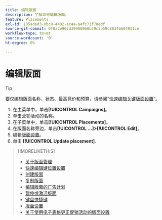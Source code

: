 ```yaml
---
title: 编辑版面
description: 了解如何编辑版面。
feature: Placements
exl-id: 135adad3-0bc0-4402-ac4a-a4fc71f78edf
source-git-commit: 0f0a2e907d39900968b29c3b59c8034b604911ce
workflow-type: tm+mt
source-wordcount: '0'
ht-degree: 0%

---
```


# 编辑版面

<!-- Some placements don't have this option. Clarify which placement types aren't eligible -- is it PG placements, or all placements using private inventory? And anything else? -->

>[!TIP]
>
> 要仅编辑版面名称、状态、最高竞价和预算，请参阅“[快速编辑关键版面设置](/help/dsp/campaign-management/placements/placement-quick-edit.md)”。

1. 在主菜单中，单击&#x200B;**[!UICONTROL Campaigns]**。
1. 单击营销活动的名称。
1. 在子菜单中，单击&#x200B;**[!UICONTROL Placements]**。
1. 在版面名称旁边，单击&#x200B;**[!UICONTROL ...]>[!UICONTROL Edit]**。
1. 编辑[版面设置](placement-settings.md)。
1. 单击 **[!UICONTROL Update placement]**.

>[!MORELIKETHIS]
>
>* [关于版面管理](placement-about.md)
>* [快速编辑键位置设置](placement-quick-edit.md)
>* [创建版面](placement-create.md)
>* [复制版面](placement-duplicate.md)
>* [编辑版面的广告计划](placement-edit-ad-schedule.md)
>* [暂停或激活版面](placement-pause-activate.md)
>* [键盘快捷键](/help/dsp/campaign-management/reports/keyboard-shortcuts.md)
>* [版面设置](placement-settings.md)
>* [关于使用电子表格更正促销活动的版面设置](/help/dsp/campaign-management/qa/qa-about.md)

